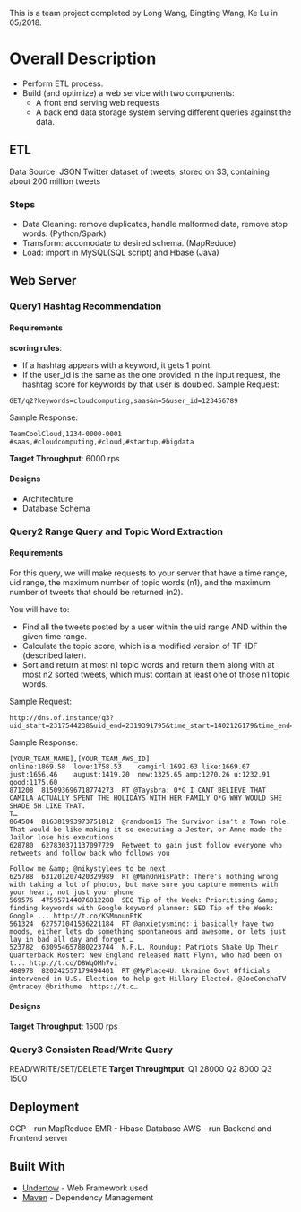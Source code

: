 This is a team project completed by Long Wang, Bingting Wang, Ke Lu in 05/2018.
# Overall Description
* Perform ETL process.
* Build (and optimize) a web service with two components:
  - A front end serving web requests 
  - A back end data storage system serving different queries against the data.
## ETL
Data Source: JSON Twitter dataset of tweets, stored on S3, containing about 200 million tweets
### Steps
* Data Cleaning: remove duplicates, handle malformed data, remove stop words. (Python/Spark)
* Transform: accomodate to desired schema. (MapReduce)
* Load: import in MySQL(SQL script) and Hbase (Java)
## Web Server
### Query1 Hashtag Recommendation
#### Requirements
**scoring rules**:
* If a hashtag appears with a keyword, it gets 1 point. 
* If the user_id is the same as the one provided in the input request, the hashtag score for keywords by that user is doubled.
Sample Request:
```
GET/q2?keywords=cloudcomputing,saas&n=5&user_id=123456789
```
Sample Response:
```
TeamCoolCloud,1234-0000-0001
#saas,#cloudcomputing,#cloud,#startup,#bigdata
```
**Target Throughput**: 6000 rps
#### Designs
* Architechture
* Database Schema

### Query2 Range Query and Topic Word Extraction
#### Requirements
For this query, we will make requests to your server that have a time range, uid range, the maximum number of topic words (n1), and the maximum number of tweets that should be returned (n2).

You will have to:

* Find all the tweets posted by a user within the uid range AND within the given time range. 
* Calculate the topic score, which is a modified version of TF-IDF (described later).
* Sort and return at most n1 topic words and return them along with at most n2 sorted tweets, which must contain at least one of those n1 topic words.

Sample Request:
```
http://dns.of.instance/q3?uid_start=2317544238&uid_end=2319391795&time_start=1402126179&time_end=1484854251&n1=10&n2=8
```
Sample Response:
```
[YOUR_TEAM_NAME],[YOUR_TEAM_AWS_ID]
online:1869.58  love:1758.53    camgirl:1692.63 like:1669.67    just:1656.46    august:1419.20  new:1325.65 amp:1270.26 u:1232.91   good:1175.60
871208  815093696718774273  RT @Taysbra: O*G I CANT BELIEVE THAT CAMILA ACTUALLY SPENT THE HOLIDAYS WITH HER FAMILY O*G WHY WOULD SHE SHADE 5H LIKE THAT.
T…
864504  816381993973751812  @randoom15 The Survivor isn't a Town role. That would be like making it so executing a Jester, or Amne made the Jailor lose his executions.
628780  627830371137097729  Retweet to gain just follow everyone who retweets and follow back who follows you

Follow me &amp; @nikystylees to be next
625788  631201207420329989  RT @ManOnHisPath: There's nothing wrong with taking a lot of photos, but make sure you capture moments with your heart, not just your phone
569576  475957144076812288  SEO Tip of the Week: Prioritising &amp; finding keywords with Google keyword planner: SEO Tip of the Week: Google ... http://t.co/KSMnounEtK
561324  627571041536221184  RT @anxietysmind: i basically have two moods, either lets do something spontaneous and awesome, or lets just lay in bad all day and forget …
523782  630954657880223744  N.F.L. Roundup: Patriots Shake Up Their Quarterback Roster: New England released Matt Flynn, who had been on t... http://t.co/D8WqOMh7vi
488978  820242557179494401  RT @MyPlace4U: Ukraine Govt Officials intervened in U.S. Election to help get Hillary Elected. @JoeConchaTV @mtracey @brithume  https://t.c…
```
#### Designs

**Target Throughput**: 1500 rps
### Query3 Consisten Read/Write Query
READ/WRITE/SET/DELETE
**Target Throughtput**:
Q1 28000 
Q2 8000
Q3 1500

## Deployment
GCP - run MapReduce
EMR - Hbase Database
AWS - run Backend and Frontend server
## Built With
* [Undertow](http://undertow.io/) - Web Framework used
* [Maven](https://maven.apache.org/) - Dependency Management


